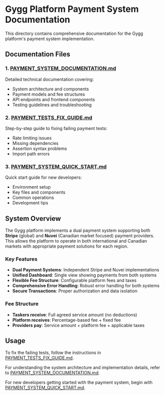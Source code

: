 # Gygg Platform Payment System Documentation

This directory contains comprehensive documentation for the Gygg platform's payment system implementation.

## Documentation Files

### 1. [PAYMENT_SYSTEM_DOCUMENTATION.md](PAYMENT_SYSTEM_DOCUMENTATION.md)
Detailed technical documentation covering:
- System architecture and components
- Payment models and fee structures
- API endpoints and frontend components
- Testing guidelines and troubleshooting

### 2. [PAYMENT_TESTS_FIX_GUIDE.md](PAYMENT_TESTS_FIX_GUIDE.md)
Step-by-step guide to fixing failing payment tests:
- Rate limiting issues
- Missing dependencies
- Assertion syntax problems
- Import path errors

### 3. [PAYMENT_SYSTEM_QUICK_START.md](PAYMENT_SYSTEM_QUICK_START.md)
Quick start guide for new developers:
- Environment setup
- Key files and components
- Common operations
- Development tips

## System Overview

The Gygg platform implements a dual payment system supporting both **Stripe** (global) and **Nuvei** (Canadian market focused) payment providers. This allows the platform to operate in both international and Canadian markets with appropriate payment solutions for each region.

### Key Features
- **Dual Payment Systems**: Independent Stripe and Nuvei implementations
- **Unified Dashboard**: Single view showing payments from both systems
- **Flexible Fee Structure**: Configurable platform fees and taxes
- **Comprehensive Error Handling**: Robust error handling for both systems
- **Secure Transactions**: Proper authorization and data isolation

### Fee Structure
- **Taskers receive**: Full agreed service amount (no deductions)
- **Platform receives**: Percentage-based fee + fixed fee
- **Providers pay**: Service amount + platform fee + applicable taxes

## Usage

To fix the failing tests, follow the instructions in [PAYMENT_TESTS_FIX_GUIDE.md](PAYMENT_TESTS_FIX_GUIDE.md).

For understanding the system architecture and implementation details, refer to [PAYMENT_SYSTEM_DOCUMENTATION.md](PAYMENT_SYSTEM_DOCUMENTATION.md).

For new developers getting started with the payment system, begin with [PAYMENT_SYSTEM_QUICK_START.md](PAYMENT_SYSTEM_QUICK_START.md).
